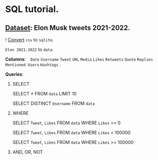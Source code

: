 # SQL tutorial.
## [Dataset](https://www.kaggle.com/datasets/hisanai/elon-musk-tweets-5-years?select=Elon+2021-2022.csv): Elon Musk tweets 2021-2022.

! [Convert](https://www.rebasedata.com/convert-csv-to-sqlite-online) `csv` to `sqlite`.

`Elon 2021-2022` to `data`.

__Columns__:
  ` `
  `Date`
  `Username`
  `Tweet`
  `URL`
  `Media`
  `Likes`
  `Retweets`
  `Quote`
  `Replies`
  `Mentioned Users`
  `Hashtags`
.

__Queries__:

1. SELECT

    SELECT * FROM `data` LIMIT 10
    
    SELECT DISTINCT `Username` FROM `data`

2. WHERE

    SELECT `Tweet`, `Likes` FROM `data` WHERE `Likes` == 0
    
    SELECT `Tweet`, `Likes` FROM `data` WHERE `Likes` < 100000
    
    SELECT `Tweet`, `Likes` FROM `data` WHERE `Likes` >= 100000

3. AND, OR, NOT
    
    
